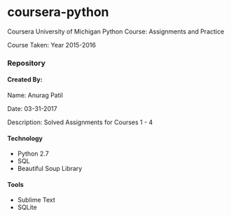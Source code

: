 # coursera-python
Coursera University of Michigan Python Course: Assignments and Practice

Course Taken: Year 2015-2016
### Repository
#### Created By:
Name: Anurag Patil

Date: 03-31-2017

Description: Solved Assignments for Courses 1 - 4 

#### Technology
* Python 2.7
* SQL
* Beautiful Soup Library
#### Tools
* Sublime Text
* SQLite
